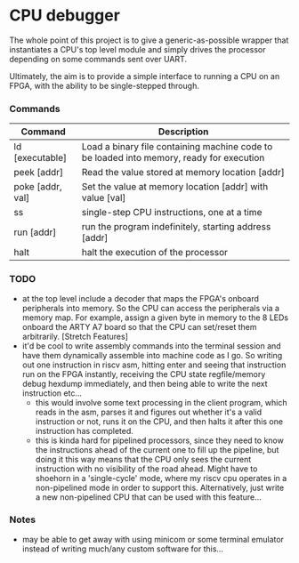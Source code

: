 # CPU debugger
The whole point of this project is to give a generic-as-possible wrapper that instantiates a CPU's top level module and simply drives the processor depending on some commands sent over UART.

Ultimately, the aim is to provide a simple interface to running a CPU on an FPGA, with the ability to be single-stepped through.

### Commands
Command | Description | 
--- | --- | 
ld [executable] | Load a binary file containing machine code to be loaded into memory, ready for execution  | 
peek [addr] | Read the value stored at memory location [addr]  | 
poke [addr, val] | Set the value at memory location [addr] with value [val]  | 
ss | single-step CPU instructions, one at a time  | 
run [addr] | run the program indefinitely, starting address [addr]  | 
halt | halt the execution of the processor  | 

### TODO
- at the top level include a decoder that maps the FPGA's onboard peripherals into memory. So the CPU can access the peripherals via a memory map. For example, assign a given byte in memory to the 8 LEDs onboard the ARTY A7 board so that the CPU can set/reset them arbitrarily.
[Stretch Features]
- it'd be cool to write assembly commands into the terminal session and have them dynamically assemble into machine code as I go. So writing out one instruction in riscv asm, hitting enter and seeing that instruction run on the FPGA instantly, receiving the CPU state regfile/memory debug hexdump immediately, and then being able to write the next instruction etc...
  - this would involve some text processing in the client program, which reads in the asm, parses it and figures out whether it's a valid instruction or not, runs it on the CPU, and then halts it after this one instruction has completed.
  - this is kinda hard for pipelined processors, since they need to know the instructions ahead of the current one to fill up the pipeline, but doing it this way means that the CPU only sees the current instruction with no visibility of the road ahead. Might have to shoehorn in a 'single-cycle' mode, where my riscv cpu operates in a non-pipelined mode in order to support this. Alternatively, just write a new non-pipelined CPU that can be used with this feature...

### Notes
- may be able to get away with using minicom or some terminal emulator instead of writing much/any custom software for this...
